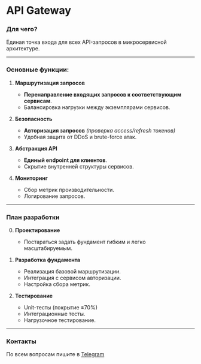 # API Gateway

### Для чего?

Единая точка входа для всех API-запросов в микросервисной архитектуре.

- - -

### Основные функции:
1. **Маршрутизация запросов**  
   - **Перенаправление входящих запросов к соответствующим сервисам**.
   - Балансировка нагрузки между экземплярами сервисов.

2. **Безопасность**  
   - **Авторизация запросов** *(проверка access/refresh токенов)*
   - Удобная защита от DDoS и brute-force атак.

3. **Абстракция API**  
   - **Единый endpoint для клиентов**.
   - Скрытие внутренней структуры сервисов.

4. **Мониторинг**  
   - Сбор метрик производительности.
   - Логирование запросов.

- - -

### План разработки

0. **Проектирование**
   - Постараться задать фундамент гибким и легко масштабируемым.

1. **Разработка фундамента**  
   - Реализация базовой маршрутизации.
   - Интеграция с сервисом авторизации.
   - Настройка сбора метрик.

2. **Тестирование**  
   - Unit-тесты (покрытие ≥70%)
   - Интеграционные тесты.
   - Нагрузочное тестирование.

- - -

### Контакты

По всем вопросам пишите в [Telegram](https://t.me/kayot123)